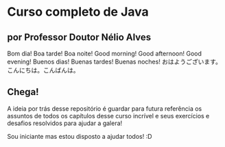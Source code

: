 # Curso completo de Java
## por Professor Doutor Nélio Alves
Bom dia! Boa tarde! Boa noite!
Good morning! Good afternoon! Good evening!
Buenos dias! Buenas tardes! Buenas noches!
おはようございます。こんにちは。こんばんは。
## Chega!

A ideia por trás desse repositório é guardar para futura referência os assuntos de todos os capítulos desse curso incrível e seus exercícios e desafios resolvidos para ajudar a galera!

Sou iniciante mas estou disposto a ajudar todos! :D
